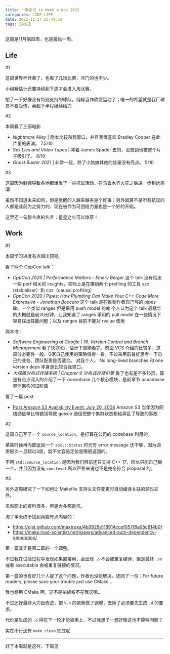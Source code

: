 ```yaml
---
title: 一周杂记 in Week 4 Nov 2022
categories: CODE-LIFE
date: 2022-11-27 23:44:56
tags: [杂记]
---
```

这周是11月第四周，也是最后一周。

## Life

\#1

这周世界杯开幕了，也看了几场比赛，冷门的也不少。

小组赛估计还要持续到下周才会进入淘汰赛。

想了一下好像没有特别支持的球队，纯粹当作欣赏运动了；唯一的希望就是我厂球员不要受伤，英超下半程继续给力

\#2

本周看了三部电影

- _Nightmare Alley_ | 剧本比较和我胃口，并且我很喜欢 Bradley Cooper 在此片里的表演。 7.5/10
- _Sex Lies and Video Tapes_ | 冲着 James Spader 去的，没想到也被整个片子吸引了。 8/10
- _Ghost Buster 2021_ | 非常一般，除了小姑娘其他的丝毫没有亮点。 5/10

\#3

这周因为封控导致各地都爆发了一些抗议活动，在乌鲁木齐火灾之后进一步到达高潮

虽然不知道未来如何，但是觉醒的人越来越多是个好事；另外就算不是所有抗议的人都是此前为之努力的，现在被作为可团结力量也是一个好的开始。

这里还一句腊主席的名言：星星之火可以燎原！

## Work

\#1

本周学习进度有点超出预期。

看了两个 CppCon talk：
- _CppCon 2020 | Performance Matters - Emery Berger_
  这个 talk 没有给出一些 perf 相关的 insights，实际上是在推销两个 profiling 的工具 szc (stablelizer）和 coz（causal profiling）
- _CppCon 2020 | Pipes: How Plumbing Can Make Your C++ Code More Expressive - Jonathan Boccara_
  这个 talk 是在推销作者自己写的 pipes lib，一个类似 ranges 但是采用 push model 的库
  个人认为这个 talk 最精华的大概就是前20分钟，让我知道了 ranges 采用的 pull model 在一些情况下容易踩出性能问题；以及 ranges 目前不能对 rvalue 使用

两本书：
- _Software Engineering at Google | 16. Version Control and Branch Management_
  看了快20页，估计下周能看完。前面 VCS 介绍的比较多，这部分必要性一般。G家自己使用的策略值得一看，不过采用前最好思考一下自己的业务、团队配置是否适合。
  对我个人， No long-lived branches 和 one version deps 本身是比较合我胃口。
- _大规模分布式存储系统 | Chapter 9 分布式存储引擎_
  看了也有差不多15页，算是有点点深入的介绍了一下 oceanbase 几个核心模块，是前章节 oceanbase 整体架构的进阶篇

看了一篇 post:
- [Post Amazon S3 Availability Event: July 20, 2008](https://github.com/kingsamchen/footnotes-of-linux-multithreaded-server-side-programming/blob/master/amazon_s3_availability_event_july_20_2008.md)
  Amazon S3 当年因为网络通信单比特错误导致 gossip 通信把整个集群状态都给弄乱了导致的事故

\#2

这周自己写了一个 `source_location`，是打算在公司的 codebase 利用的。

某些时候再内部返回一个 `absl::Status` 时光有 error message 还不够，因为调用层次一旦超过3层，就不太容易定位是哪层返回的。

不用 `std::source_location` 是因为我们目前还只支持 C++ 17，所以只能自己糊一个。并且因为没有 `consteval` 所以严格来说也不是完全符合 proposal 的。

\#3

另外这周研究了一下如何让 Makefile 支持头文件变更时自动编译关联的源码文件。

虽然网上的资料很多，但是大多都是坑。

淘了半天终于找到两篇有点内容的：

- https://gist.github.com/maxtruxa/4b3929e118914ccef057f8a05c614b0f
- https://make.mad-scientist.net/papers/advanced-auto-dependency-generation/

第一篇其实是第二篇的一个调整。

不过我在试验过程中发现如果直接用，会出现 `.o` 不会被重复编译，但是最终 `.so` 或者 executable 会被重复链接的情况。

第一篇的也有好几个人提了这个问题，作者也没能解决，还回了一句：For future readers, please save your trouble just use CMake...

我也想用 CMake 啊，这不是拍板权不在我这嘛...

不过还好最终大力出奇迹，把 `%.o` 的依赖做了调增，去掉了必须要先生成 `.d` 的要求。

代价是生成的 `.d` 得在下一轮才能被用上，不过我想了一想好像这也不算啥问题？

实在不行还有 `make clean` 兜底呢

---

好了本周就是这样，下周见
